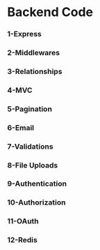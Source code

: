 # Backend Code

### 1-Express

### 2-Middlewares

### 3-Relationships

### 4-MVC

### 5-Pagination

### 6-Email

### 7-Validations

### 8-File Uploads

### 9-Authentication

### 10-Authorization

### 11-OAuth

### 12-Redis
